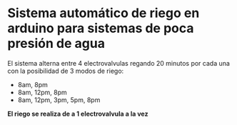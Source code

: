 # Sistema automático de riego en arduino para sistemas de poca presión de agua

El sistema alterna entre 4 electrovalvulas regando 20 minutos por cada una con la posibilidad de 3 modos de riego:
- 8am, 8pm
- 8am, 12pm, 8pm
- 8am, 12pm, 3pm, 5pm, 8pm

**El riego se realiza de a 1 electrovalvula a la vez**
